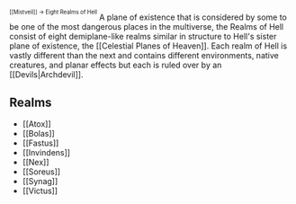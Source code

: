<sup><sup>[[Mistveil]] → Eight Realms of Hell</sup></sup> 
A plane of existence that is considered by some to be one of the most dangerous places in the multiverse, the Realms of Hell consist of eight demiplane-like realms similar in structure to Hell's sister plane of existence, the [[Celestial Planes of Heaven]]. Each realm of Hell is vastly different than the next and contains different environments, native creatures, and planar effects but each is ruled over by an [[Devils|Archdevil]].

## Realms
- [[Atox]]
- [[Bolas]]
- [[Fastus]]
- [[Invindens]]
- [[Nex]]
- [[Soreus]]
- [[Synag]]
- [[Victus]]